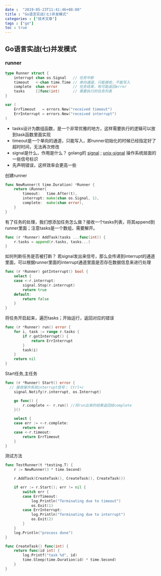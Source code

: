 ```yaml
---
date :  "2019-05-23T11:41:46+08:00" 
title : "Go语言实战(七)并发模式" 
categories : ["技术文章"] 
tags : ["go"] 
toc : true
---
```


## Go语言实战(七)并发模式

### runner

```go
type Runner struct {
	interrupt chan os.Signal   // 任务中断
	timeout   <-chan time.Time // 单向通道，只能接收，不能写入
	complete  chan error       // 任务结束，有可能返回error
	tasks     []func(int)      // 需要执行的任务列表
}

var (
	ErrTimeout   = errors.New("received timeout")
	ErrInterrupt = errors.New("received interrupt")
)
```

- tasks设计为数组函数，是一个非常优雅的地方，这样需要执行的逻辑可以放到task函数里面实现
- timeout是一个单向的通道，只能写入，即runner初始化的时候已经指定好了超时时间，无法再次修改
- signal是什么，作用是什么？ golang的 [signal](https://golang.org/pkg/os/signal/) ; [unix-signal](https://www.tutorialspoint.com/unix/unix-signals-traps.htm) 操作系统层面的一些信号标识
- 先声明错误，这样效率会更高一些

创建runner

```go 
func NewRunner(t time.Duration) *Runner {
	return &Runner{
		timeout:   time.After(t),
		interrupt: make(chan os.Signal, 1),
		complete:  make(chan error),
	}
}
```

有了任务的处理，我们想添加任务怎么做？接收一个tasks列表，将其append到runner里面；注意tasks是一个数组，需要解开。

```go 
func (r *Runner) AddTask(tasks ...func(int)) {
	r.tasks = append(r.tasks, tasks...)
}
```

如何判断任务是否被打断？ 若signal发出来信号，那么会传递到interrupt的通道里面，可以根据runner里面的interrupt通道里面是否存在数据信息来进行处理

```go
func (r *Runner) gotInterrupt() bool {
	select {
	case <-r.interrupt:
		signal.Stop(r.interrupt)
		return true
	default:
		return false
	}
}
```

将任务开启起来，遍历tasks；开始运行，返回对应的错误

```go
func (r *Runner) run() error {
	for i, task := range r.tasks {
		if r.gotInterrupt() {
			return ErrInterrupt
		}
		task(i)
	}
	return nil
}
```

Start任务,主任务

```go
func (r *Runner) Start() error {
  // 接收操作系统interrupt信号； Ctrl+c
	signal.Notify(r.interrupt, os.Interrupt)

	go func() {
		r.complete <- r.run() //将run出来的结果返回给complete
	}()

	select {
	case err := <-r.complete:
		return err
	case <-r.timeout:
		return ErrTimeout
	}
}
```

测试方法

```go
func TestRunner(t *testing.T) {
	r := NewRunner(3 * time.Second)

	r.AddTask(CreateTask(), CreateTask(), CreateTask())

	if err := r.Start(); err != nil {
		switch err {
		case ErrTimeout:
			log.Println("Terminating due to timeout")
			os.Exit(1)
		case ErrInterrupt:
			log.Println("Terminating due to interrupt")
			os.Exit(2)
		}
	}
	log.Println("process done")
}

func CreateTask() func(int) {
	return func(id int) {
		log.Printf("task %d", id)
		time.Sleep(time.Duration(id) * time.Second)
	}
}
```

